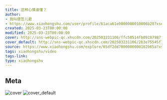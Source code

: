 ```yaml
---
title: 这种心情谁懂？
author:
- 我叫便签儿君
- https://www.xiaohongshu.com/user/profile/61aca61e0000000010006b28?xsec_token=undefined
created: 2025-03-23T00:00:00
modified: 2025-03-23T00:00:00
cover: http://sns-webpic-qc.xhscdn.com/202503231106/ffc58514fb09187987f507f66068ebb5/1040g00830vnkisb9m2005odckof40qp878n1t20!nc_n_webp_prv_1
cover_default: http://sns-webpic-qc.xhscdn.com/202503231106/2b3e75545f736d798f92af1ff4de9b7d/1040g00830vnkisb9m2005odckof40qp878n1t20!nc_n_webp_mw_1
source: https://www.xiaohongshu.com/explore/65df2dd7000000000102b65a?xsec_token=ABzFtaHc1pP8iYAfYoCODtKp_Sd_CQVnHo2q1bcqbNAEk=
tags: xiaohongshu/video
tags-link:
type: xiaohongshu
---
```


## Meta

![cover](http://sns-webpic-qc.xhscdn.com/202503231106/ffc58514fb09187987f507f66068ebb5/1040g00830vnkisb9m2005odckof40qp878n1t20!nc_n_webp_prv_1)
![cover_default](http://sns-webpic-qc.xhscdn.com/202503231106/2b3e75545f736d798f92af1ff4de9b7d/1040g00830vnkisb9m2005odckof40qp878n1t20!nc_n_webp_mw_1)
